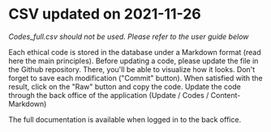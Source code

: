 # CSV updated on 2021-11-26

*Codes_full.csv should not be used. Please refer to the user guide below*

Each ethical code is stored in the database under a Markdown format (read here the main principles). 
Before updating a code, please update the file in the Github repository. There, you'll be able to visualize how it looks. 
Don't forget to save each modification ("Commit" button). 
When satisfied with the result, click on the "Raw" button and copy the code. 
Update the code through the back office of the application (Update / Codes / Content-Markdown)

The full documentation is available when logged in to the back office.
